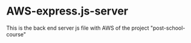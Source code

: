 # AWS-express.js-server
This is the back end server js file with AWS of the project "post-school-course"
